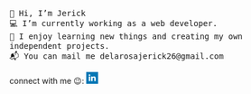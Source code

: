 <p>
    <samp>
        👋 Hi, I’m Jerick <br/>
        💻 I’m currently working as a web developer. <br/>
        💞️ I enjoy learning new things and creating my own independent projects. <br/>
        📬 You can mail me delarosajerick26@gmail.com
    </samp>
</p>

connect with me 😉: 
<a href="https://www.linkedin.com/in/delarosa-jerick-t/">
  <img alt="Jerick Dela Rosa Linkdin" width="21px" src="https://raw.githubusercontent.com/edent/SuperTinyIcons/099dc12b59179d07d534069bc8551718f786d91a/images/svg/linkedin.svg" />
</a>
